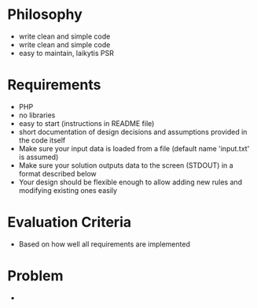 # Philosophy

-   write clean and simple code
-   write clean and simple code
-   easy to maintain, laikytis PSR

# Requirements

-   PHP
-   no libraries
-   easy to start (instructions in README file)
-   short documentation of design decisions and assumptions provided in the code itself
-   Make sure your input data is loaded from a file (default name 'input.txt' is assumed)
-   Make sure your solution outputs data to the screen (STDOUT) in a format described below
-   Your design should be flexible enough to allow adding new rules and modifying existing ones easily

# Evaluation Criteria

-   Based on how well all requirements are implemented
# Problem
- 